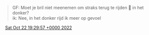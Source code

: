 > GF: Moet je bril niet meenemen om straks terug te rijden 🚙 in het donker?  
> ik: Nee, in het donker rijd ik meer op gevoel

<img src="../../media/tweet.ico" width="12" /> [Sat Oct 22 19:29:57 +0000 2022](https://twitter.com/DromerDenker/status/1583903503722086400)
